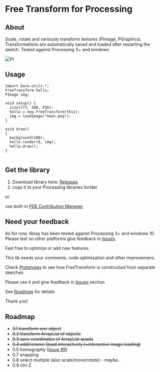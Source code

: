 # Free Transform for Processing

## About

Scale, rotate and variously transform textures (PImage, PGraphics). Transformations are automatically saved and loaded after restarting the sketch. Tested against Processing 3+ and windows

![Ft](http://i.imgur.com/FxJHjKs.png)

## Usage

```
import bare.utils.*;
FreeTransform hello;
PImage img;

void setup() {
  size(777, 500, P3D);
  hello = new FreeTransform(this);
  img = loadImage("moon.png");
}

void draw() 
{
  background(100);
  hello.render(0, img);
  hello.draw();
}


```

## Get the library 

1. Download library here: [Releases](https://github.com/barelief/freeTransform-processing/releases) 
2. copy it to your Processing libraries forlder 

or 

use built-in [PDE Contribution Manager](http://i.imgur.com/DlSQZ4B.png)

## Need your feedback

As for now, libray has been tested against Processing 3+ and windows 10. Please test on other platforms give feedback in [Issues](https://github.com/barelief/freeTransform-processing/issues). 

Feel free to optimize or add new features. 

This lib needs your comments, code optimization and other improvemens. 

Check [Prototypes](https://github.com/barelief/freeTransform-processing/tree/master/prototypes) to see how FreeTransform is constructed from separate sketches 

Please use it and give feedback in [Issues](https://github.com/barelief/freeTransform-processing/issues) section

See [Roadmap](https://github.com/barelief/freeTransform-processing/tree/master#roadmap) for details

Thank you!

## Roadmap
* ~~0.1 transform one object~~
* ~~0.2 transform ArrayList of objects~~
* ~~0.3 save coordinates of ArrayList quads~~
* ~~0.4 add/remove Quad interactively (+interactive image loading)~~
* 0.5 homography [[Issue #9](https://github.com/barelief/freeTransform-processing/issues/9)]
* 0.7 snapping
* 0.8 select multiple (also scale/move/rotate) - maybe..
* 0.9 ctrl-Z
